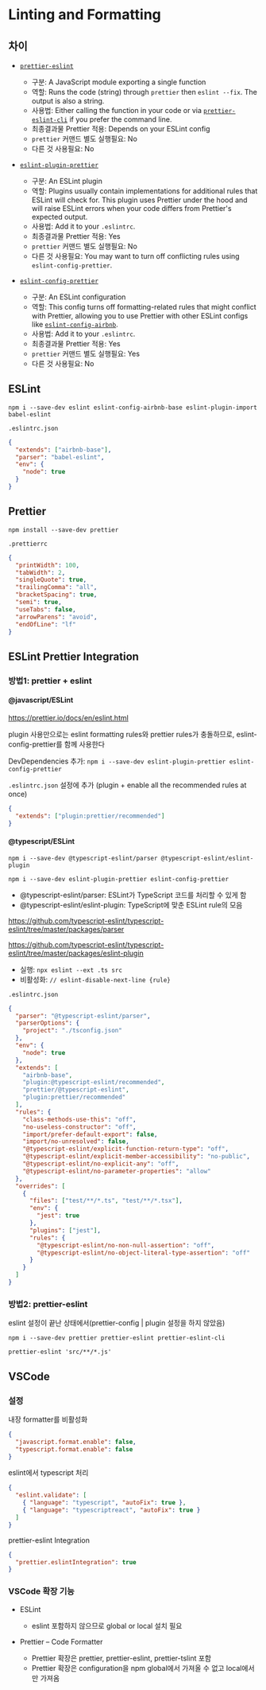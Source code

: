 # Linting and Formatting

## 차이

- [`prettier-eslint`](https://github.com/prettier/prettier-eslint)

  - 구분: A JavaScript module exporting a single function
  - 역할: Runs the code (string) through `prettier` then `eslint --fix`. The output is also a string.
  - 사용법: Either calling the function in your code or via [`prettier-eslint-cli`](https://github.com/prettier/prettier-eslint-cli) if you prefer the command line.
  - 최종결과물 Prettier 적용: Depends on your ESLint config
  - `prettier` 커맨드 별도 실행필요: No
  - 다른 것 사용필요: No

- [`eslint-plugin-prettier`](https://github.com/prettier/eslint-plugin-prettier)

  - 구분: An ESLint plugin
  - 역할: Plugins usually contain implementations for additional rules that ESLint will check for. This plugin uses Prettier under the hood and will raise ESLint errors when your code differs from Prettier's expected output.
  - 사용법: Add it to your `.eslintrc`.
  - 최종결과물 Prettier 적용: Yes
  - `prettier` 커맨드 별도 실행필요: No
  - 다른 것 사용필요: You may want to turn off conflicting rules using `eslint-config-prettier`.

- [`eslint-config-prettier`](https://github.com/prettier/eslint-config-prettier)

  - 구분: An ESLint configuration
  - 역할: This config turns off formatting-related rules that might conflict with Prettier, allowing you to use Prettier with other ESLint configs like [`eslint-config-airbnb`](https://www.npmjs.com/package/eslint-config-airbnb).
  - 사용법: Add it to your `.eslintrc`.
  - 최종결과물 Prettier 적용: Yes
  - `prettier` 커맨드 별도 실행필요: Yes
  - 다른 것 사용필요: No

## ESLint

`npm i --save-dev eslint eslint-config-airbnb-base eslint-plugin-import babel-eslint`

`.eslintrc.json`

```json
{
  "extends": ["airbnb-base"],
  "parser": "babel-eslint",
  "env": {
    "node": true
  }
}
```

## Prettier

`npm install --save-dev prettier`

`.prettierrc`

```json
{
  "printWidth": 100,
  "tabWidth": 2,
  "singleQuote": true,
  "trailingComma": "all",
  "bracketSpacing": true,
  "semi": true,
  "useTabs": false,
  "arrowParens": "avoid",
  "endOfLine": "lf"
}
```

## ESLint Prettier Integration

### 방법1: prettier + eslint

#### @javascript/ESLint

<https://prettier.io/docs/en/eslint.html>

plugin 사용만으로는 eslint formatting rules와 prettier rules가 충돌하므로, eslint-config-prettier를 함께 사용한다

DevDependencies 추가: `npm i --save-dev eslint-plugin-prettier eslint-config-prettier`

`.eslintrc.json` 설정에 추가 (plugin + enable all the recommended rules at once)

```json
{
  "extends": ["plugin:prettier/recommended"]
}
```

#### @typescript/ESLint

`npm i --save-dev @typescript-eslint/parser @typescript-eslint/eslint-plugin`

`npm i --save-dev eslint-plugin-prettier eslint-config-prettier`

- @typescript-eslint/parser: ESLint가 TypeScript 코드를 처리할 수 있게 함
- @typescript-eslint/eslint-plugin: TypeScript에 맞춘 ESLint rule의 모음

<https://github.com/typescript-eslint/typescript-eslint/tree/master/packages/parser>

<https://github.com/typescript-eslint/typescript-eslint/tree/master/packages/eslint-plugin>

- 실행: `npx eslint --ext .ts src`
- 비활성화: `// eslint-disable-next-line {rule}`

`.eslintrc.json`

```json
{
  "parser": "@typescript-eslint/parser",
  "parserOptions": {
    "project": "./tsconfig.json"
  },
  "env": {
    "node": true
  },
  "extends": [
    "airbnb-base",
    "plugin:@typescript-eslint/recommended",
    "prettier/@typescript-eslint",
    "plugin:prettier/recommended"
  ],
  "rules": {
    "class-methods-use-this": "off",
    "no-useless-constructor": "off",
    "import/prefer-default-export": false,
    "import/no-unresolved": false,
    "@typescript-eslint/explicit-function-return-type": "off",
    "@typescript-eslint/explicit-member-accessibility": "no-public",
    "@typescript-eslint/no-explicit-any": "off",
    "@typescript-eslint/no-parameter-properties": "allow"
  },
  "overrides": [
    {
      "files": ["test/**/*.ts", "test/**/*.tsx"],
      "env": {
        "jest": true
      },
      "plugins": ["jest"],
      "rules": {
        "@typescript-eslint/no-non-null-assertion": "off",
        "@typescript-eslint/no-object-literal-type-assertion": "off"
      }
    }
  ]
}
```

### 방법2: prettier-eslint

eslint 설정이 끝난 상태에서(prettier-config | plugin 설정을 하지 않았음)

`npm i --save-dev prettier prettier-eslint prettier-eslint-cli`

`prettier-eslint 'src/**/*.js'`

## VSCode

### 설정

내장 formatter를 비활성화

```json
{
  "javascript.format.enable": false,
  "typescript.format.enable": false
}
```

eslint에서 typescript 처리

```json
{
  "eslint.validate": [
    { "language": "typescript", "autoFix": true },
    { "language": "typescriptreact", "autoFix": true }
  ]
}
```

prettier-eslint Integration

```json
{
  "prettier.eslintIntegration": true
}
```

### VSCode 확장 기능

- ESLint

  - eslint 포함하지 않으므로 global or local 설치 필요

- Prettier – Code Formatter

  - Prettier 확장은 prettier, prettier-eslint, prettier-tslint 포함
  - Prettier 확장은 configuration을 npm global에서 가져올 수 없고 local에서만 가져옴

